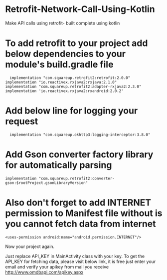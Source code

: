 # Retrofit-Network-Call-Using-Kotlin
Make API calls using retrofit- built complete using kotlin




# To add retrofit to your project add below dependencies to your module's build.gradle file

	  implementation "com.squareup.retrofit2:retrofit:2.0.0"
    implementation "io.reactivex.rxjava2:rxjava:2.1.0"
    implementation "com.squareup.retrofit2:adapter-rxjava2:2.3.0"
    implementation 'io.reactivex.rxjava2:rxandroid:2.0.2'

# Add below line for logging your request 

	  implementation "com.squareup.okhttp3:logging-interceptor:3.8.0"
		
# Add Gson converter factory library for automatically parsing

	implementation "com.squareup.retrofit2:converter-gson:$rootProject.gsonLibraryVersion"
	
# Also don't forget to add INTERNET permission to Manifest file without is you cannot fetch data from internet

	<uses-permission android:name="android.permission.INTERNET"/>
	
Now <sync> your project again.
	
	
Just replace API_KEY in MainActivity class with your key. To get the API_KEY for fetching data, please visit below link, it is free just enter your email and verify your apikey from mail you receive
http://www.omdbapi.com/apikey.aspx
